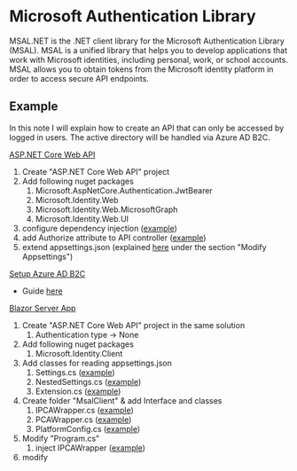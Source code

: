 # Microsoft Authentication Library

MSAL.NET is the .NET client library for the Microsoft Authentication Library (MSAL). MSAL is a unified library that helps you to develop applications that work with Microsoft identities, including personal, work, or school accounts. MSAL allows you to obtain tokens from the Microsoft identity platform in order to access secure API endpoints.

## Example

In this note I will explain how to create an API that can only be accessed by logged in users. The active directory will be handled via Azure AD B2C.

<ins>ASP.NET Core Web API</ins>
1. Create "ASP.NET Core Web API" project
2. Add following nuget packages
	1. Microsoft.AspNetCore.Authentication.JwtBearer
	2. Microsoft.Identity.Web
	3. Microsoft.Identity.Web.MicrosoftGraph
	4. Microsoft.Identity.Web.UI
3. configure dependency injection ([example]())
4. add Authorize attribute to API controller ([example]())
5. extend appsettings.json (explained [here](https://github.com/lucasmenke/Notes/blob/main/IT/Azure/ActiveDirectory/Azure-AD-B2C.md) under the section "Modify Appsettings")

<ins>Setup Azure AD B2C</ins>
- Guide [here](https://github.com/lucasmenke/Notes/blob/main/IT/Azure/ActiveDirectory/Azure-AD-B2C.md)

<ins>Blazor Server App</ins>
1. Create "ASP.NET Core Web API" project in the same solution
	1. Authentication type -> None
2. Add following nuget packages
	1. Microsoft.Identity.Client
3. Add classes for reading appsettings.json
	1. Settings.cs ([example]())
	2. NestedSettings.cs ([example]())
	3. Extension.cs ([example]())
4. Create folder "MsalClient" & add Interface and classes
	1. IPCAWrapper.cs ([example]())
	2. PCAWrapper.cs ([example]())
	3. PlatformConfig.cs ([example]())
5. Modify "Program.cs"
	1. inject IPCAWrapper ([example]())
6. modify 